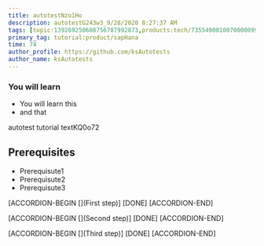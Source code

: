 ```yaml
---
title: autotestNzo1Ho
description: autotestG243w3_9/28/2020 8:27:37 AM
tags: [topic:139269250608756787992873,products:tech/73554900100700000996,tutorial:experience/advanced]
primary_tag: tutorial:product/sapHana
time: 74
author_profile: https://github.com/ksAutotests
author_name: ksAutotests
---
```

### You will learn
- You will learn this
- and that

autotest tutorial textKQ0o72

## Prerequisites
- Prerequisute1
- Prerequisute2
- Prerequisute3

[ACCORDION-BEGIN [](First step)]
[DONE]
[ACCORDION-END]

[ACCORDION-BEGIN [](Second step)]
[DONE]
[ACCORDION-END]

[ACCORDION-BEGIN [](Third step)]
[DONE]
[ACCORDION-END]


